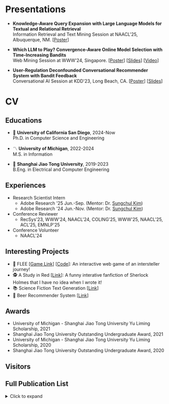 # Presentations

* **Knowledge-Aware Query Expansion with Large Language Models for Textual and Relational Retrieval** <br>
  Information Retrieval and Text Mining Session at NAACL'25, Albuquerque, NM. 
  [[Poster](https://andree-9.github.io/docs/naacl25_poster.pdf)]

* **Which LLM to Play? Convergence-Aware Online Model Selection with Time-Increasing Bandits** <br>
  Web Mining Session at WWW'24, Singapore. 
  [[Poster](https://andree-9.github.io/docs/www24_poster.pdf)] [[Slides](https://andree-9.github.io/docs/www24_slides.pdf)] [[Video](https://www.youtube.com/watch?v=lG7B_QxbZ2Q&list=PL_4c34HZDoN6Ysc_Xw1V3V-M9KESB9bJ9&index=197)]

* **User-Regulation Deconfounded Conversational Recommender System with Bandit Feedback** <br>
  Conversational AI Session at KDD'23, Long Beach, CA. 
  [[Poster](https://andree-9.github.io/docs/kdd23_poster.pdf)] [[Slides](https://andree-9.github.io/docs/kdd23_slides.pdf)]

# CV
## Educations

* :trident: **University of California San Diego**, 2024-Now <br>
Ph.D. in Computer Science and Engineering

* :part_alternation_mark: **University of Michigan**, 2022-2024 <br>
M.S. in Information

* 🦶 **Shanghai Jiao Tong University**, 2019-2023 <br>
B.Eng. in Electrical and Computer Engineering

## Experiences
* Research Scientist Intern
  * Adobe Research '25 Jun.-Sep. (Mentor: Dr. [Sungchul Kim](https://sites.google.com/site/subright/))
  * Adobe Research '24 Jun.-Nov. (Mentor: Dr. [Sungchul Kim](https://sites.google.com/site/subright/))
* Conference Reviewer
  * RecSys'23, WWW'24, NAACL'24, COLING'25, WWW'25, NAACL'25, ACL'25, EMNLP'25
* Conference Volunteer
  * NAACL'24

## Interesting Projects
* :milky_way: FLEE [[Game Link](https://andree-9.github.io/FLEE/)] [[Code](https://github.com/Andree-9/FLEE)]: An interactive web game of an intersteller journey!
* 🕵️ A Study in Red [[Link](https://d1b10bmlvqabco.cloudfront.net/attach/k6h5x3ba2bj6l2/k6hx2hm5whe43e/k9m4xl4m9wqy/A_Study_in_Red.html)]: A funny interative fanfiction of Sherlock Holmes that I have no idea when I wrote it!
* :books: Science Fiction Text Generation [[Link](https://github.com/Andree-9/SciFiGPT)]
* :beer: Beer Recommender System [[Link](https://github.com/Andree-9/BeerRec/)]

## Awards
* University of Michigan - Shanghai Jiao Tong University Yu Liming Scholarship, 2021
* Shanghai Jiao Tong University Outstanding Undergraduate Award, 2021
* University of Michigan - Shanghai Jiao Tong University Yu Liming Scholarship, 2020
* Shanghai Jiao Tong University Outstanding Undergraduate Award, 2020

## Visitors
<script type='text/javascript' id='clustrmaps' src='//cdn.clustrmaps.com/map_v2.js?cl=343739&w=300&t=tt&d=KYawSvUri0xviH0XUuFXADAU5jT8Jz6CcEo2-YUIe20&co=ffffff&cmo=009fff&cmn=18e0ff&ct=cdd4d9'></script>

## Full Publication List

<details markdown="1">
<summary>Click to expand</summary>

* **SAND: Boosting LLM Agents with Self-Taught Action Deliberation**
  **Yu Xia**, Yiran Shen, Junda Wu, Tong Yu, Sungchul Kim, Ryan A. Rossi, Lina Yao, Julian McAuley.
  <span style="background-color: #e6f6ff; padding: 2px; border-radius: 5px;">EMNLP 2025</span> [[Paper](https://arxiv.org/pdf/2507.07441)]

* **Mitigating Visual Knowledge Forgetting in MLLM Instruction-tuning via Modality-decoupled Gradient Descent**
  Junda Wu, Yuxin Xiong, Xintong Li, **Yu Xia**, Ruoyu Wang, Yu Wang, Tong Yu, Sungchul Kim, Ryan A Rossi, Lina Yao, Jingbo Shang, Julian McAuley.
  <span style="background-color: #e6f6ff; padding: 2px; border-radius: 5px;">EMNLP 2025 Findings</span> [[Paper](https://arxiv.org/pdf/2502.11740)]

* **In-context Ranking Preference Optimization**
  Junda Wu, Rohan Surana, Zhouhang Xie, Yiran Shen, **Yu Xia**, Tong Yu, Ryan A Rossi, Prithviraj Ammanabrolu, Julian McAuley.
  <span style="background-color: #e6f6ff; padding: 2px; border-radius: 5px;">COLM 2025</span> [[Paper](https://arxiv.org/pdf/2504.15477)]

* **A Survey on Personalized and Pluralistic Preference Alignment in Large Language Models**
  Zhouhang Xie, Junda Wu, Yiran Shen, **Yu Xia**, Xintong Li, Aaron Chang, Ryan Rossi, Sachin Kumar, Bodhisattwa Prasad Majumder, Jingbo Shang, Prithviraj Ammanabrolu, Julian McAuley.
  <span style="background-color: #e6f6ff; padding: 2px; border-radius: 5px;">COLM 2025</span> [[Paper](https://arxiv.org/pdf/2504.07070?)]

* **From Selection to Generation: A Survey of LLM-based Active Learning**
  **Yu Xia**\*, Subhojyoti Mukherjee\*, Zhouhang Xie, Junda Wu, Xintong Li, Ryan Aponte, Hanjia Lyu, Joe Barrow, Hongjie Chen, Franck Dernoncourt, Branislav Kveton, Tong Yu, Ruiyi Zhang, Jiuxiang Gu, Nesreen K Ahmed, Yu Wang, Xiang Chen, Hanieh Deilamsalehy, Sungchul Kim, Zhengmian Hu, Yue Zhao, Nedim Lipka, Seunghyun Yoon, Ting-Hao Kenneth Huang, Zichao Wang, Puneet Mathur, Soumyabrata Pal, Koyel Mukherjee, Zhehao Zhang, Namyong Park, Thien Huu Nguyen, Jiebo Luo, Ryan A. Rossi, Julian McAuley.
  <span style="background-color: #e6f6ff; padding: 2px; border-radius: 5px;">ACL 2025</span> [[Paper](https://aclanthology.org/2025.acl-long.708.pdf)]

* **Doc-React: Multi-page Heterogeneous Document Question-answering**
  Junda Wu, **Yu Xia**, Tong Yu, Xiang Chen, Sai Sree Harsha, Akash V Maharaj, Ruiyi Zhang, Victor Bursztyn, Sungchul Kim, Ryan A Rossi, Julian McAuley, Yunyao Li, Ritwik Sinha.
  <span style="background-color: #e6f6ff; padding: 2px; border-radius: 5px;">ACL 2025</span> [[Paper](https://aclanthology.org/2025.acl-short.6.pdf)]

* **GUI Agents: A Survey**
  Dang Nguyen, Jian Chen, Yu Wang, Gang Wu, Namyong Park, Zhengmian Hu, Hanjia Lyu, Junda Wu, Ryan Aponte, **Yu Xia**, Xintong Li, Jing Shi, Hongjie Chen, Viet Dac Lai, Zhouhang Xie, Sungchul Kim, Ruiyi Zhang, Tong Yu, Mehrab Tanjim, Nesreen K Ahmed, Puneet Mathur, Seunghyun Yoon, Lina Yao, Branislav Kveton, Thien Huu Nguyen, Trung Bui, Tianyi Zhou, Ryan A Rossi, Franck Dernoncourt.
  <span style="background-color: #e6f6ff; padding: 2px; border-radius: 5px;">ACL 2025 Findings</span> [[Paper](https://aclanthology.org/2025.findings-acl.1158.pdf)]

* **OCEAN: Offline Chain-of-thought Evaluation and Alignment in Large Language Models**
  Junda Wu, Xintong Li, Ruoyu Wang, **Yu Xia**, Yuxin Xiong, Jianing Wang, Tong Yu, Xiang Chen, Branislav Kveton, Lina Yao, Jingbo Shang, Julian McAuley.
  <span style="background-color: #e6f6ff; padding: 2px; border-radius: 5px;">ICLR 2025</span> [[Paper](https://openreview.net/pdf?id=rlgplAuN2p)]

* **Knowledge-Aware Query Expansion with Large Language Models for Textual and Relational Retrieval**
  **Yu Xia**, Junda Wu, Sungchul Kim, Tong Yu, Ryan A. Rossi, Haoliang Wang, Julian McAuley.
  <span style="background-color: #e6f6ff; padding: 2px; border-radius: 5px;">NAACL 2025</span> [[Paper](https://aclanthology.org/2025.naacl-long.216.pdf)]

* **Beyond Chain-of-Thought: A Survey of Chain-of-X Paradigms for LLMs**
  **Yu Xia**, Rui Wang, Xu Liu, Mingyan Li, Tong Yu, Xiang Chen, Julian McAuley, Shuai Li.
  <span style="background-color: #e6f6ff; padding: 2px; border-radius: 5px;">COLING 2025</span> [[Paper](https://aclanthology.org/2025.coling-main.719.pdf)]

* **Embedding-Informed Adaptive Retrieval-Augmented Generation of Large Language Models**
  Chengkai Huang, **Yu Xia**, Rui Wang, Kaige Xie, Tong Yu, Julian McAuley, Lina Yao.
  <span style="background-color: #e6f6ff; padding: 2px; border-radius: 5px;">COLING 2025</span> [[Paper](https://aclanthology.org/2025.coling-main.94.pdf)]

* **The Closeness of In-Context Learning and Weight Shifting for Softmax Regression**
  (*Alphabetical Order*) Shuai Li, Zhao Song, **Yu Xia**, Tong Yu, Tianyi Zhou.
  <span style="background-color: #e6f6ff; padding: 2px; border-radius: 5px;">NeurIPS 2024</span> [[Paper](https://openreview.net/pdf?id=SFaEENfEyw)]

* **Aligning as Debiasing: Causality-Aware Alignment via Reinforcement Learning with Interventional Feedback**
  **Yu Xia**, Tong Yu, Zhankui He, Handong Zhao, Julian McAuley, Shuai Li.
  <span style="background-color: #e6f6ff; padding: 2px; border-radius: 5px;">NAACL 2024</span> [[Paper](https://aclanthology.org/2024.naacl-long.262.pdf)]

* **Hallucination Diversity-Aware Active Learning for Text Summarization**
  **Yu Xia**, Xu Liu, Tong Yu, Sungchul Kim, Ryan A. Rossi, Anup Rao, Tung Mai, Shuai Li.
  <span style="background-color: #e6f6ff; padding: 2px; border-radius: 5px;">NAACL 2024</span> [[Paper](https://aclanthology.org/2024.naacl-long.479.pdf)]

* **Which LLM to Play? Convergence-Aware Online Model Selection with Time-Increasing Bandits**
  **Yu Xia**\*, Fang Kong\*, Tong Yu, Liya Guo, Ryan A. Rossi, Sungchul Kim, Shuai Li.
  <span style="background-color: #e6f6ff; padding: 2px; border-radius: 5px;">WWW 2024 Oral</span> [[Paper](https://dl.acm.org/doi/pdf/10.1145/3589334.3645420)]

* **Towards Joint Utilization of Absolute and Relative Bandit Feedback for Conversational Recommendation**
  **Yu Xia**\*, Zhihui Xie\*, Tong Yu, Canzhe Zhao, Shuai Li.
  <span style="background-color: #e6f6ff; padding: 2px; border-radius: 5px;">UMUAI 2024 Special Issue on CRS</span> [[Paper](https://link.springer.com/content/pdf/10.1007/s11257-023-09388-5.pdf)]

* **User-Regulation Deconfounded Conversational Recommender System with Bandit Feedback**
  **Yu Xia**, Junda Wu, Tong Yu, Sungchul Kim, Ryan A. Rossi, Shuai Li.
  <span style="background-color: #e6f6ff; padding: 2px; border-radius: 5px;">KDD 2023</span> [[Paper](https://dl.acm.org/doi/pdf/10.1145/3580305.3599539)]

</details>

<br>
